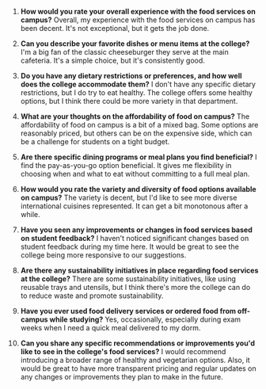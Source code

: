 1. **How would you rate your overall experience with the food services on campus?**
Overall, my experience with the food services on campus has been decent. It's not exceptional, but it gets the job done.

2. **Can you describe your favorite dishes or menu items at the college?**
I'm a big fan of the classic cheeseburger they serve at the main cafeteria. It's a simple choice, but it's consistently good.

3. **Do you have any dietary restrictions or preferences, and how well does the college accommodate them?**
I don't have any specific dietary restrictions, but I do try to eat healthy. The college offers some healthy options, but I think there could be more variety in that department.

4. **What are your thoughts on the affordability of food on campus?**
The affordability of food on campus is a bit of a mixed bag. Some options are reasonably priced, but others can be on the expensive side, which can be a challenge for students on a tight budget.

5. **Are there specific dining programs or meal plans you find beneficial?**
I find the pay-as-you-go option beneficial. It gives me flexibility in choosing when and what to eat without committing to a full meal plan.

6. **How would you rate the variety and diversity of food options available on campus?**
The variety is decent, but I'd like to see more diverse international cuisines represented. It can get a bit monotonous after a while.

7. **Have you seen any improvements or changes in food services based on student feedback?**
I haven't noticed significant changes based on student feedback during my time here. It would be great to see the college being more responsive to our suggestions.

8. **Are there any sustainability initiatives in place regarding food services at the college?**
There are some sustainability initiatives, like using reusable trays and utensils, but I think there's more the college can do to reduce waste and promote sustainability.

9. **Have you ever used food delivery services or ordered food from off-campus while studying?**
Yes, occasionally, especially during exam weeks when I need a quick meal delivered to my dorm.

10. **Can you share any specific recommendations or improvements you'd like to see in the college's food services?**
I would recommend introducing a broader range of healthy and vegetarian options. Also, it would be great to have more transparent pricing and regular updates on any changes or improvements they plan to make in the future.
